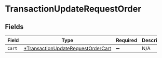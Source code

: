 # TransactionUpdateRequestOrder


## Fields

| Field                                                                                          | Type                                                                                           | Required                                                                                       | Description                                                                                    |
| ---------------------------------------------------------------------------------------------- | ---------------------------------------------------------------------------------------------- | ---------------------------------------------------------------------------------------------- | ---------------------------------------------------------------------------------------------- |
| `Cart`                                                                                         | [*TransactionUpdateRequestOrderCart](../../models/shared/transactionupdaterequestordercart.md) | :heavy_minus_sign:                                                                             | N/A                                                                                            |